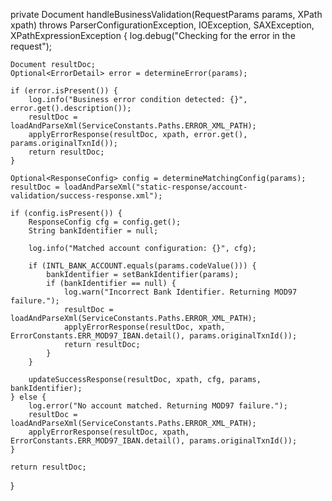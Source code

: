 private Document handleBusinessValidation(RequestParams params, XPath xpath) throws ParserConfigurationException, IOException, SAXException, XPathExpressionException {
    log.debug("Checking for the error in the request");

    Document resultDoc;
    Optional<ErrorDetail> error = determineError(params);

    if (error.isPresent()) {
        log.info("Business error condition detected: {}", error.get().description());
        resultDoc = loadAndParseXml(ServiceConstants.Paths.ERROR_XML_PATH);
        applyErrorResponse(resultDoc, xpath, error.get(), params.originalTxnId());
        return resultDoc;
    }

    Optional<ResponseConfig> config = determineMatchingConfig(params);
    resultDoc = loadAndParseXml("static-response/account-validation/success-response.xml");

    if (config.isPresent()) {
        ResponseConfig cfg = config.get();
        String bankIdentifier = null;

        log.info("Matched account configuration: {}", cfg);

        if (INTL_BANK_ACCOUNT.equals(params.codeValue())) {
            bankIdentifier = setBankIdentifier(params);
            if (bankIdentifier == null) {
                log.warn("Incorrect Bank Identifier. Returning MOD97 failure.");
                resultDoc = loadAndParseXml(ServiceConstants.Paths.ERROR_XML_PATH);
                applyErrorResponse(resultDoc, xpath, ErrorConstants.ERR_MOD97_IBAN.detail(), params.originalTxnId());
                return resultDoc;
            }
        }

        updateSuccessResponse(resultDoc, xpath, cfg, params, bankIdentifier);
    } else {
        log.error("No account matched. Returning MOD97 failure.");
        resultDoc = loadAndParseXml(ServiceConstants.Paths.ERROR_XML_PATH);
        applyErrorResponse(resultDoc, xpath, ErrorConstants.ERR_MOD97_IBAN.detail(), params.originalTxnId());
    }

    return resultDoc;
}
